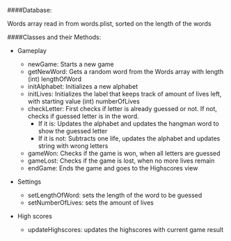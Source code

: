 ####Database:

Words array read in from words.plist, sorted on the length of the words

####Classes and their Methods:

* Gameplay
	- newGame:
	 		Starts a new game
	- getNewWord:
			Gets a random word from the Words array with length (int) lengthOfWord
	- initAlphabet:
			Initializes a new alphabet
	- initLives:
			Initializes the label that keeps track of amount of lives left, with starting value (int) 					numberOfLives
	- checkLetter:
			First checks if letter is already guessed or not. If not, checks if guessed letter is in the word. 
		- If it is:
					Updates the alphabet and
					updates the hangman word to show the guessed letter
		- If it is not:
					Subtracts one life,
					updates the alphabet and
					updates string with wrong letters
	- gameWon:
			Checks if the game is won, when all letters are guessed
	- gameLost:
			Checks if the game is lost, when no more lives remain
	- endGame:
			Ends the game and goes to the Highscores view
					
* Settings
	- setLengthOfWord:
		sets the length of the word to be guessed
	- setNumberOfLives:
		sets the amount of lives

* High scores
	- updateHighscores:
		updates the highscores with current game result
